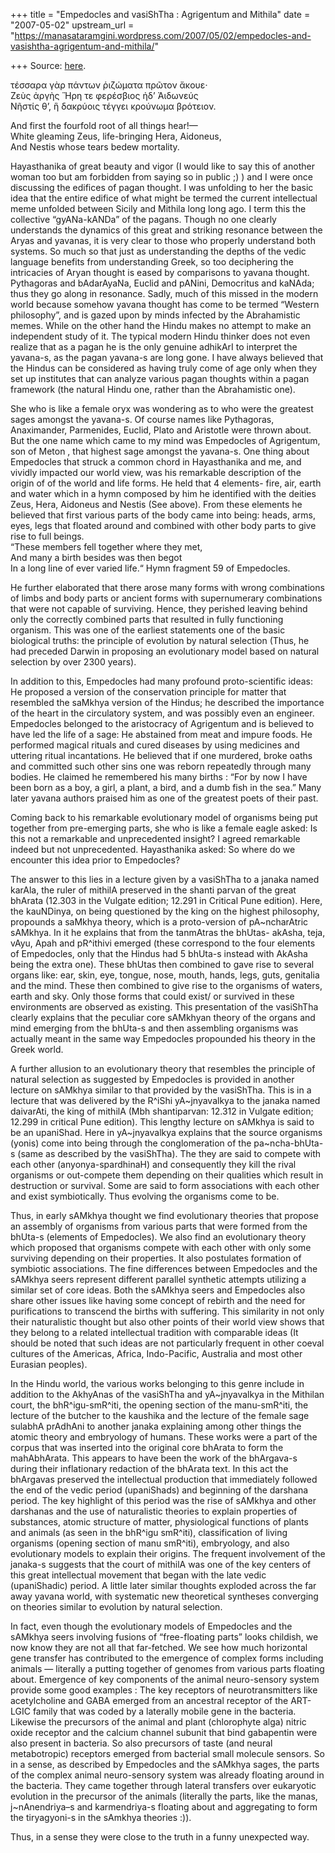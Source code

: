 +++
title = "Empedocles and vasiShTha : Agrigentum and Mithila"
date = "2007-05-02"
upstream_url = "https://manasataramgini.wordpress.com/2007/05/02/empedocles-and-vasishtha-agrigentum-and-mithila/"

+++
Source: [here](https://manasataramgini.wordpress.com/2007/05/02/empedocles-and-vasishtha-agrigentum-and-mithila/).

τέσσαρα γὰρ πάντων ῥιζώματα πρῶτον ἄκουε·  
Ζεὺς ἀργὴς Ἥρη τε φερέσβιος ἠδ’ Ἀιδωνεύς  
Νῆστίς θ’, ἣ δακρύοις τέγγει κρούνωμα βρότειον.

And first the fourfold root of all things hear!—  
White gleaming Zeus, life-bringing Hera, Aidoneus,  
And Nestis whose tears bedew mortality.

Hayasthanika of great beauty and vigor (I would like to say this of another woman too but am forbidden from saying so in public ;) ) and I were once discussing the edifices of pagan thought. I was unfolding to her the basic idea that the entire edifice of what might be termed the current intellectual meme unfolded between Sicily and Mithila long long ago. I term this the collective “gyANa-kANDa” of the pagans. Though no one clearly understands the dynamics of this great and striking resonance between the Aryas and yavanas, it is very clear to those who properly understand both systems. So much so that just as understanding the depths of the vedic language benefits from understanding Greek, so too deciphering the intricacies of Aryan thought is eased by comparisons to yavana thought. Pythagoras and bAdarAyaNa, Euclid and pANini, Democritus and kaNAda; thus they go along in resonance. Sadly, much of this missed in the modern world because somehow yavana thought has come to be termed “Western philosophy”, and is gazed upon by minds infected by the Abrahamistic memes. While on the other hand the Hindu makes no attempt to make an independent study of it. The typical modern Hindu thinker does not even realize that as a pagan he is the only genuine adhikArI to interpret the yavana-s, as the pagan yavana-s are long gone. I have always believed that the Hindus can be considered as having truly come of age only when they set up institutes that can analyze various pagan thoughts within a pagan framework (the natural Hindu one, rather than the Abrahamistic one).

She who is like a female oryx was wondering as to who were the greatest sages amongst the yavana-s. Of course names like Pythagoras, Anaximander, Parmenides, Euclid, Plato and Aristotle were thrown about. But the one name which came to my mind was Empedocles of Agrigentum, son of Meton , that highest sage amongst the yavana-s. One thing about Empedocles that struck a common chord in Hayasthanika and me, and vividly impacted our world view, was his remarkable description of the origin of of the world and life forms. He held that 4 elements- fire, air, earth and water which in a hymn composed by him he identified with the deities Zeus, Hera, Aidoneus and Nestis (See above). From these elements he believed that first various parts of the body came into being: heads, arms, eyes, legs that floated around and combined with other body parts to give rise to full beings.  
“These members fell together where they met,  
And many a birth besides was then begot  
In a long line of ever varied life.“ Hymn fragment 59 of Empedocles.

He further elaborated that there arose many forms with wrong combinations of limbs and body parts or ancient forms with supernumerary combinations that were not capable of surviving. Hence, they perished leaving behind only the correctly combined parts that resulted in fully functioning organism. This was one of the earliest statements one of the basic biological truths: the principle of evolution by natural selection
(Thus, he had preceded Darwin in proposing an evolutionary model based
on natural selection by over 2300 years).

In addition to this, Empedocles had many profound proto-scientific ideas: He proposed a version of the conservation principle for matter that resembled the saMkhya version of the Hindus; he described the importance of the heart in the circulatory system, and was possibly even an engineer. Empedocles belonged to the aristocracy of Agrigentum and is believed to have led the life of a sage: He abstained from meat and impure foods. He performed magical rituals and cured diseases by using medicines and uttering ritual incantations. He believed that if one murdered, broke oaths and committed such other sins one was reborn repeatedly through many bodies. He claimed he remembered his many births : “For by now I have been born as a boy, a girl, a plant, a bird, and a dumb fish in the sea.” Many later yavana authors praised him as one of the greatest poets of their past.

Coming back to his remarkable evolutionary model of organisms being put together from pre-emerging parts, she who is like a female eagle asked: Is this not a remarkable and unprecedented insight? I agreed remarkable indeed but not unprecedented. Hayasthanika asked: So where do we encounter this idea prior to Empedocles?

The answer to this lies in a lecture given by a vasiShTha to a janaka named karAla, the ruler of mithilA preserved in the shanti parvan of the great bhArata (12.303 in the Vulgate edition; 12.291 in Critical Pune edition). Here, the kauNDinya, on being questioned by the king on the highest philosophy, propounds a saMkhya theory, which is a proto-version of pA\~ncharAtric sAMkhya. In it he explains that from the tanmAtras the bhUtas- akAsha, teja, vAyu, Apah and pR^ithivi emerged (these correspond to the four elements of Empedocles, only that the Hindus had 5 bhUta-s instead with AkAsha being the extra one). These bhUtas then combined to gave rise to several organs like: ear, skin, eye, tongue, nose, mouth, hands, legs, guts, genitalia and the mind. These then combined to give rise to the organisms of waters, earth and sky. Only those forms that could exist/ or survived in these environments are observed as existing. This presentation of the vasiShTha clearly explains that the peculiar core sAMkhyan theory of the organs and mind emerging from the bhUta-s and then assembling organisms was actually meant in the same way Empedocles propounded his theory in the Greek world.

A further allusion to an evolutionary theory that resembles the principle of natural selection as suggested by Empedocles is provided in another lecture on sAMkhya similar to that provided by the vasiShTha. This is in a lecture that was delivered by the R^iShi yA\~jnyavalkya to the janaka named daivarAti, the king of mithilA (Mbh shantiparvan: 12.312 in Vulgate edition; 12.299 in critical Pune edition). This lengthy lecture on sAMkhya is said to be an upaniShad. Here in yA\~jnyavalkya explains that the source organisms (yonis) come into being through the conglomeration of the pa\~ncha-bhUta-s (same as described by the vasiShTha). The they are said to compete with each other (anyonya-spardhinaH) and consequently they kill the rival organisms or out-compete them depending on their qualities which result in destruction or survival. Some are said to form associations with each other and exist symbiotically. Thus evolving the organisms come to be.

Thus, in early sAMkhya thought we find evolutionary theories that propose an assembly of organisms from various parts that were formed from the bhUta-s (elements of Empedocles). We also find an evolutionary theory which proposed that organisms compete with each other with only some surviving depending on their properties. It also postulates formation of symbiotic associations. The fine differences between Empedocles and the sAMkhya seers represent different parallel synthetic attempts utilizing a similar set of core ideas. Both the sAMkhya seers and Empedocles also share other issues like having some concept of rebirth and the need for purifications to transcend the births with suffering. This similarity in not only their naturalistic thought but also other points of their world view shows that they belong to a related intellectual tradition with comparable ideas (It should be noted that such ideas are not particularly frequent in other coeval cultures of the Americas, Africa, Indo-Pacific, Australia and most other Eurasian peoples).

In the Hindu world, the various works belonging to this genre include in addition to the AkhyAnas of the vasiShTha and yA\~jnyavalkya in the Mithilan court, the bhR^igu-smR^iti, the opening section of the manu-smR^iti, the lecture of the butcher to the kaushika and the lecture of the female sage sulabhA prAdhAni to another janaka explaining among other things the atomic theory and embryology of humans. These works were a part of the corpus that was inserted into the original core bhArata to form the mahAbhArata. This appears to have been the work of the bhArgava-s during their inflationary redaction of the bhArata text. In this act the bhArgavas preserved the intellectual production that immediately followed the end of the vedic period (upaniShads) and beginning of the darshana period. The key highlight of this period was the rise of sAMkhya and other darshanas and the use of naturalistic theories to explain properties of substances, atomic structure of matter, physiological functions of plants and animals (as seen in the bhR^igu smR^iti), classification of living organisms (opening section of manu smR^iti), embryology, and also evolutionary models to explain their origins. The frequent involvement of the janaka-s suggests that the court of mithilA was one of the key centers of this great intellectual movement that began with the late vedic (upaniShadic) period. A little later similar thoughts exploded across the far away yavana world, with systematic new theoretical syntheses converging on theories similar to evolution by natural selection.

In fact, even though the evolutionary models of Empedocles and the sAMkhya seers involving fusions of “free-floating parts” looks childish, we now know they are not all that far-fetched. We see how much horizontal gene transfer has contributed to the emergence of complex forms including animals — literally a putting together of genomes from various parts floating about. Emergence of key components of the animal neuro-sensory system provide some good examples : The key receptors of neurotransmitters like acetylcholine and GABA emerged from an ancestral receptor of the ART-LGIC family that was coded by a laterally mobile gene in the bacteria. Likewise the precursors of the animal and plant
(chlorophyte alga) nitric oxide receptor and the calcium channel subunit
that bind gabapentin were also present in bacteria. So also precursors of taste (and neural metabotropic) receptors emerged from bacterial small molecule sensors. So in a sense, as described by Empedocles and the sAMkhya sages, the parts of the complex animal neuro-sensory system was already floating around in the bacteria. They came together through lateral transfers over eukaryotic evolution in the precursor of the animals (literally the parts, like the manas, j\~nAnendriya–s and karmendriya-s floating about and aggregating to form the tiryagyoni-s in the sAmkhya theories :)).

Thus, in a sense they were close to the truth in a funny unexpected way.

